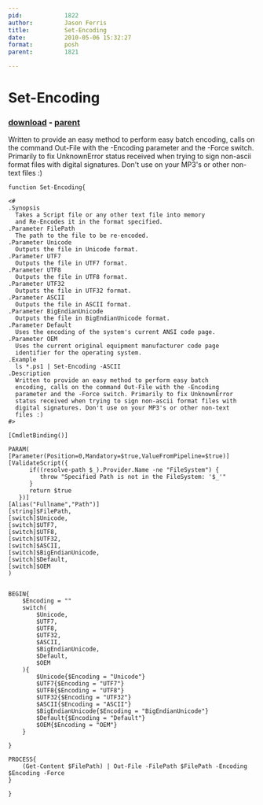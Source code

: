 ```yaml
---
pid:            1822
author:         Jason Ferris
title:          Set-Encoding
date:           2010-05-06 15:32:27
format:         posh
parent:         1821

---
```


# Set-Encoding

### [download](//scripts/1822.ps1) - [parent](//scripts/1821.md)

Written to provide an easy method to perform easy batch 
  encoding, calls on the command Out-File with the -Encoding 
  parameter and the -Force switch. Primarily to fix UnknownError
  status received when trying to sign non-ascii format files with
  digital signatures. Don't use on your MP3's or other non-text
  files :)

```posh
function Set-Encoding{

<#
.Synopsis
  Takes a Script file or any other text file into memory 
  and Re-Encodes it in the format specified.
.Parameter FilePath
  The path to the file to be re-encoded.
.Parameter Unicode 
  Outputs the file in Unicode format.
.Parameter UTF7
  Outputs the file in UTF7 format.
.Parameter UTF8
  Outputs the file in UTF8 format.
.Parameter UTF32
  Outputs the file in UTF32 format.
.Parameter ASCII
  Outputs the file in ASCII format.
.Parameter BigEndianUnicode
  Outputs the file in BigEndianUnicode format.
.Parameter Default
  Uses the encoding of the system's current ANSI code page.
.Parameter OEM
  Uses the current original equipment manufacturer code page 
  identifier for the operating system.
.Example
  ls *.ps1 | Set-Encoding -ASCII
.Description
  Written to provide an easy method to perform easy batch 
  encoding, calls on the command Out-File with the -Encoding 
  parameter and the -Force switch. Primarily to fix UnknownError
  status received when trying to sign non-ascii format files with
  digital signatures. Don't use on your MP3's or other non-text
  files :)
#>

[CmdletBinding()]

PARAM(
[Parameter(Position=0,Mandatory=$true,ValueFromPipeline=$true)]
[ValidateScript({ 
      if((resolve-path $_).Provider.Name -ne "FileSystem") {
         throw "Specified Path is not in the FileSystem: '$_'" 
      }
      return $true
   })]
[Alias("Fullname","Path")]
[string]$FilePath,
[switch]$Unicode,
[switch]$UTF7,
[switch]$UTF8,
[switch]$UTF32,
[switch]$ASCII,
[switch]$BigEndianUnicode,
[switch]$Default,
[switch]$OEM
)


BEGIN{
    $Encoding = ""
    switch(
        $Unicode,
        $UTF7,
        $UTF8,
        $UTF32,
        $ASCII, 
        $BigEndianUnicode,
        $Default, 
        $OEM
    ){
        $Unicode{$Encoding = "Unicode"}
        $UTF7{$Encoding = "UTF7"}
        $UTF8{$Encoding = "UTF8"}
        $UTF32{$Encoding = "UTF32"}
        $ASCII{$Encoding = "ASCII"} 
        $BigEndianUnicode{$Encoding = "BigEndianUnicode"}
        $Default{$Encoding = "Default"}
        $OEM{$Encoding = "OEM"}
    }

}

PROCESS{
    (Get-Content $FilePath) | Out-File -FilePath $FilePath -Encoding $Encoding -Force
}

}
```
